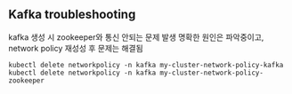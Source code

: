 ## Kafka troubleshooting 

kafka 생성 시 zookeeper와 통신 안되는 문제 발생
명확한 원인은 파악중이고, network policy 재성성 후 문제는 해결됨


```
kubectl delete networkpolicy -n kafka my-cluster-network-policy-kafka
kubectl delete networkpolicy -n kafka my-cluster-network-policy-zookeeper
```


